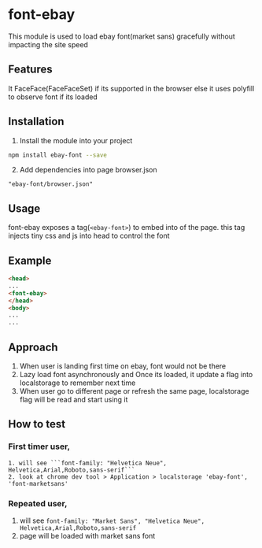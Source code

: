 # font-ebay

This module is used to load ebay font(market sans) gracefully without impacting the site speed

## Features
It FaceFace(FaceFaceSet) if its supported in the browser else it uses polyfill to observe font if its loaded

## Installation

1. Install the module into your project
```sh
npm install ebay-font --save
```
2. Add dependencies into page browser.json
```
"ebay-font/browser.json"
```

## Usage

font-ebay exposes a tag(`<ebay-font>`) to embed into <head> of the page. this tag injects tiny css and js into head to control the font

## Example

```html
<head>
...
<font-ebay>
</head>
<body>
...
...
```
## Approach
  1. When user is landing first time on ebay, font would not be there
  2. Lazy load font asynchronously and Once its loaded, it update a flag into localstorage to remember next time
  3. When user go to different page or refresh the same page, localstorage flag will be read and start using it 
  
## How to test
 ### First timer user,
    1. will see ```font-family: "Helvetica Neue", Helvetica,Arial,Roboto,sans-serif```
    2. look at chrome dev tool > Application > localstorage 'ebay-font', 'font-marketsans'
 ### Repeated user,
   1. will see ```font-family: "Market Sans", "Helvetica Neue", Helvetica,Arial,Roboto,sans-serif```
   2. page will be loaded with market sans font
    
